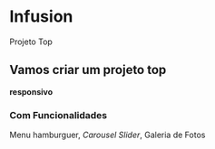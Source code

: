 # Infusion
 Projeto Top

## Vamos criar um **projeto top**
**responsivo**

### Com Funcionalidades
Menu hamburguer, *Carousel Slider*, Galeria de Fotos